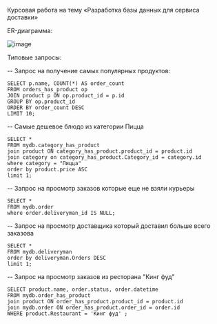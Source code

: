 Курсовая работа на тему «Разработка базы данных для сервиса доставки»

ER-диаграмма:

![image](https://github.com/NikitaMasalov/KursachBD/assets/118043414/d18e58e4-631d-4af9-9b64-e8d0e692abb5)

Типовые запросы:

-- Запрос на получение самых популярных продуктов:
```
SELECT p.name, COUNT(*) AS order_count
FROM orders_has_product op
JOIN product p ON op.product_id = p.id
GROUP BY op.product_id
ORDER BY order_count DESC
LIMIT 10;
```
-- Самые дешевое блюдо из категории Пицца
```
SELECT *
FROM mydb.category_has_product
join product ON category_has_product.product_id = product.id
join category on category_has_product.Category_id = category.id
where category = "Пицца"
order by product.price ASC
limit 1;
```
-- Запрос на просмотр заказов которые еще не взяли курьеры 
```
SELECT * 
FROM mydb.order
where order.deliveryman_id IS NULL;
```
-- Запрос на просмотр доставщика который доставил больше всего заказовa
```
SELECT * 
FROM mydb.deliveryman
order by deliveryman.Orders DESC
limit 1;
```
-- Запрос на просмотр заказов из ресторана "Кинг фуд"
```
SELECT product.name, order.status, order.datetime
FROM mydb.order_has_product
join product ON order_has_product.product_id = product.id
join mydb.order ON order_has_product.order_id = order.id
WHERE product.Restaurant = 'Кинг фуд' ;

```
